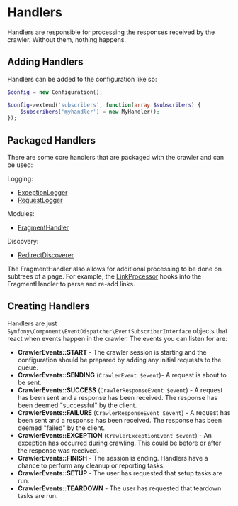Handlers
========

Handlers are responsible for processing the responses received by the crawler.  Without them, nothing happens.

Adding Handlers
---------------
Handlers can be added to the configuration like so:

```php
$config = new Configuration();

$config->extend('subscribers', function(array $subscribers) {
    $subscribers['myhandler'] = new MyHandler();
});
```

Packaged Handlers
-----------------
There are some core handlers that are packaged with the crawler and can be used:



Logging:

* [ExceptionLogger](../src/Handler/Logging/ExceptionLogger.php)
* [RequestLogger](../src/Handler/Logging/RequestLogger.php)

Modules:

* [FragmentHandler](../src/Handler/Fragment/FragmentHandler.php)

Discovery:

* [RedirectDiscoverer](../src/Handler/Discovery/RedirectDiscoverer.php)

The FragmentHandler also allows for additional processing to be done on subtrees of a page.  For example, the [LinkProcessor](../src/Module/Processor/LinkProcessor.php) hooks into the FragmentHandler to parse and re-add links.

Creating Handlers
-----------------
Handlers are just `Symfony\Component\EventDispatcher\EventSubscriberInterface` objects that react when events happen in the crawler.  The events you can listen for are:

* **CrawlerEvents::START** - The crawler session is starting and the configuration should be prepared by adding any initial requests to the queue.
* **CrawlerEvents::SENDING** (`CrawlerEvent $event`)- A request is about to be sent.
* **CrawlerEvents::SUCCESS** (`CrawlerResponseEvent $event`) - A request has been sent and a response has been received.  The response has been deemed "successful" by the client.
* **CrawlerEvents::FAILURE** (`CrawlerResponseEvent $event`) - A request has been sent and a response has been received.  The response has been deemed "failed" by the client.
* **CrawlerEvents::EXCEPTION** (`CrawlerExceptionEvent $event`) - An exception has occurred during crawling.  This could be before or after the response was received.
* **CrawlerEvents::FINISH** - The session is ending.  Handlers have a chance to perform any cleanup or reporting tasks.
* **CrawlerEvents::SETUP** - The user has requested that setup tasks are run.
* **CrawlerEvents::TEARDOWN** - The user has requested that teardown tasks are run.
